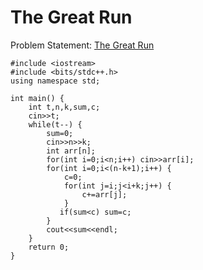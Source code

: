 # The Great Run 

Problem Statement: [The Great Run ](https://www.codechef.com/problems/PROC18A)

```
#include <iostream>
#include <bits/stdc++.h>
using namespace std;

int main() {
	int t,n,k,sum,c;
	cin>>t;
	while(t--) {
	    sum=0;
	    cin>>n>>k;
	    int arr[n];
	    for(int i=0;i<n;i++) cin>>arr[i];
	    for(int i=0;i<(n-k+1);i++) {
	        c=0;
	        for(int j=i;j<i+k;j++) {
	            c+=arr[j];
	        }
	       if(sum<c) sum=c;
	    }
	    cout<<sum<<endl;
	}
	return 0;
}


```